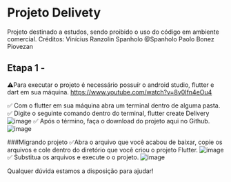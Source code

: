 # Projeto Delivety

Projeto destinado a estudos, sendo proibido o uso do código em ambiente comercial.
Créditos: Vinícius Ranzolin Spanholo @Spanholo
          Paolo Bonez Piovezan

## Etapa 1 - 
⚠️Para executar o projeto é necessário possuír o android studio, flutter e dart em sua máquina.
https://www.youtube.com/watch?v=8v0Ifn4eOu4

✅ Com o flutter em sua máquina abra um terminal dentro de alguma pasta.
✅ Digite o seguinte comando dentro do terminal, flutter create Delivery
![image](https://user-images.githubusercontent.com/53911433/124665272-e68c4800-de82-11eb-83fb-f1eb3615e8ea.png)
✅ Após o término, faça o download do projeto aqui no Github.
![image](https://user-images.githubusercontent.com/53911433/124665419-13405f80-de83-11eb-81e1-8cc3edff4aba.png)

###Migrando projeto
✅Abra o arquivo que você acabou de baixar, copie os arquivos e cole dentro do diretório que você criou o projeto Flutter.
![image](https://user-images.githubusercontent.com/53911433/124665690-69ad9e00-de83-11eb-9bc6-2add371b7116.png)
✅ Substitua os arquivos e execute o o projeto.
![image](https://user-images.githubusercontent.com/53911433/124666057-dc1e7e00-de83-11eb-8bea-b030e8475190.png)

Qualquer dúvida estamos a disposição para ajudar!
